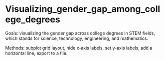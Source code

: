 # Visualizing_gender_gap_among_college_degrees
Goals: visualizing the gender gap across college degrees in STEM fields, which stands for science, technology, engineering, and mathematics. 

Methods: subplot grid layout, hide x-axis labels, set y-axis labels, add a horizontal line, export to a file.
